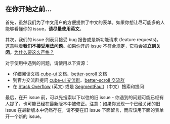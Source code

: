 ## 在你开始之前...

首先，虽然我们为了中文用户的方便提供了中文的表单。如果你想让尽可能多的人能够看懂你的 issue，**请尽量使用英文**。

其次，我们的 issue 列表只接受 bug 报告或是新功能请求 (feature requests)。这意味着**我们不接受用法问题**。如果你开的 issue 不符合规定，它将会被**立刻关闭**。[为什么要这么严格？](#modal)

对于使用中遇到的问题，请使用以下资源：

- 仔细阅读文档 [cube-ui 文档](https://didi.github.io/cube-ui/#/zh-CN/docs/introduction)、[better-scroll 文档](https://ustbhuangyi.github.io/better-scroll/doc/zh-hans/)
- 到官方交流群提问 [cube-ui 交流群](https://github.com/didi/cube-ui/blob/dev/assets/cube-qq-QR.jpg)、[better-scroll 交流群](https://camo.githubusercontent.com/741151fe9639b674cabcf5b0c36d030c5c22fff4/687474703a2f2f7765626170702e646964697374617469632e636f6d2f7374617469632f7765626170702f736869656c642f6265747465722d7363726f6c6c2d71712e6a7067)
- 在 [Stack Overflow](https://stackoverflow.com) (英文) 或是 [SegmentFault](https://segmentfault.com)（中文）搜索和提问

最后，在开 issue 前，可以先搜索以下以往的旧 issue - 你遇到的问题可能已经有人提了，也可能已经在最新版本中被修正。注意：如果你发现一个已经关闭的旧 issue 在最新版本中仍然存在，请不要在旧 issue 下面留言，而应该用下面的表单开一个新的 issue。
